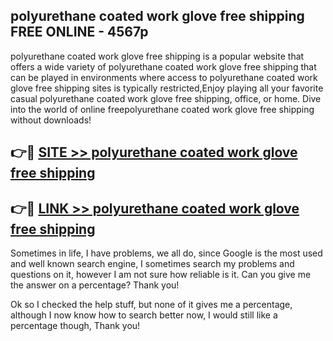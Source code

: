 ## polyurethane coated work glove free shipping FREE ONLINE - 4567p

polyurethane coated work glove free shipping is a popular website that offers a wide variety of polyurethane coated work glove free shipping that can be played in environments where access to polyurethane coated work glove free shipping sites is typically restricted,Enjoy playing all your favorite casual polyurethane coated work glove free shipping, office, or home. Dive into the world of online freepolyurethane coated work glove free shipping without downloads!

## 👉🔴 [SITE >> polyurethane coated work glove free shipping](http://news.freeplayer.one?title=polyurethane_coated_work_glove_free_shipping&ref=FRRE)

## 👉🔴 [LINK >> polyurethane coated work glove free shipping](http://news.freeplayer.one?title=polyurethane_coated_work_glove_free_shipping&ref=FREE)

Sometimes in life, I have problems, we all do, since Google is the most used and well known search engine, I sometimes search my problems and questions on it, however I am not sure how reliable is it. Can you give me the answer on a percentage? Thank you!

Ok so I checked the help stuff, but none of it gives me a percentage, although I now know how to search better now, I would still like a percentage though, Thank you!